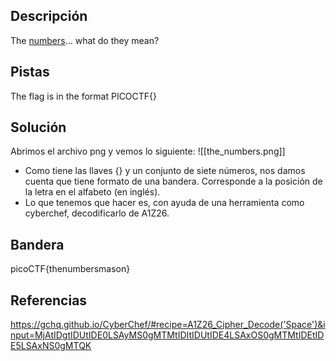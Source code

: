 ## Descripción
The [numbers](https://jupiter.challenges.picoctf.org/static/f209a32253affb6f547a585649ba4fda/the_numbers.png)... what do they mean?

## Pistas 
The flag is in the format PICOCTF{}

## Solución
Abrimos el archivo png y vemos lo siguiente:
![[the_numbers.png]]

- Como tiene las llaves {} y un conjunto de siete números, nos damos cuenta que tiene formato de una bandera. Corresponde a la posición de la letra en el alfabeto (en inglés).
- Lo que tenemos que hacer es, con ayuda de una herramienta como cyberchef, decodificarlo de A1Z26.

## Bandera
picoCTF{thenumbersmason}

## Referencias
https://gchq.github.io/CyberChef/#recipe=A1Z26_Cipher_Decode('Space')&input=MjAtIDgtIDUtIDE0LSAyMS0gMTMtIDItIDUtIDE4LSAxOS0gMTMtIDEtIDE5LSAxNS0gMTQK